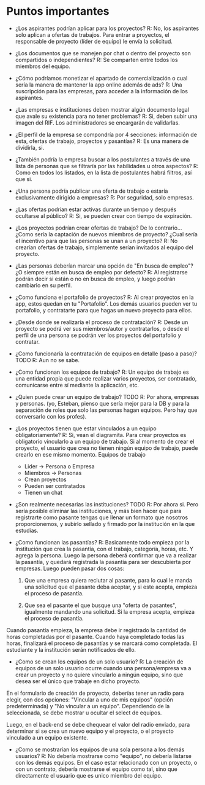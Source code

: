 # Puntos importantes

- ¿Los aspirantes podrían aplicar para los proyectos?
R: No, los aspirantes solo aplican a ofertas de trabajos. Para entrar a proyectos, el responsable de proyecto (líder de equipo) le envía la solicitud.

- ¿Los documentos que se manejen por chat o dentro del proyecto son compartidos o independientes?
R: Se comparten entre todos los miembros del equipo.

- ¿Cómo podríamos monetizar el apartado de comercialización o cual sería la manera de mantener la app online además de ads?
R: Una suscripción para las empresas, para acceder a la información de los aspirantes.

- ¿Las empresas e instituciones deben mostrar algún documento legal que avale su existencia para no tener problemas?
R: Si, deben subir una imagen del RIF. Los administradores se encargarán de validarlas.

- ¿El perfil de la empresa se compondría por 4 secciones: información de esta, ofertas de trabajo, proyectos y pasantías?
R: Es una manera de dividirla, si.

- ¿También podría la empresa buscar a los postulantes a través de una lista de personas que se filtraría por las habilidades u otros aspectos?
R: Como en todos los listados, en la lista de postulantes habrá filtros, así que si.

- ¿Una persona podría publicar una oferta de trabajo o estaría exclusivamente dirigido a empresas?
R: Por seguridad, solo empresas.

- ¿Las ofertas podrían estar activas durante un tiempo y después ocultarse al público?
R: Si, se pueden crear con tiempo de expiración.

- ¿Los proyectos podrían crear ofertas de trabajo? De lo contrario... ¿Como sería la captación de nuevos miembros de proyecto? ¿Cual sería el incentivo para que las personas se unan a un proyecto?
R: No crearían ofertas de trabajo, simplemente serían invitados al equipo del proyecto.

- ¿Las personas deberían marcar una opción de "En busca de empleo"? ¿O siempre están en busca de empleo por defecto?
R: Al registrarse podrán decir si están o no en busca de empleo, y luego podrán cambiarlo en su perfil.

- ¿Como funciona el portafolio de proyectos?
R: Al crear proyectos en la app, estos quedan en tu "Portafolio". Los demás usuarios pueden ver tu portafolio, y contratarte para que hagas un nuevo proyecto para ellos.

- ¿Desde donde se realizaría el proceso de contratación?
R: Desde un proyecto se podrá ver sus miembros/autor y contratarlos, o desde el perfil de una persona se podrán ver los proyectos del portafolio y contratar.

- ¿Como funcionaría la contratación de equipos en detalle (paso a paso)? TODO
R: Aun no se sabe.

- ¿Como funcionan los equipos de trabajo?
R: Un equipo de trabajo es una entidad propia que puede realizar varios proyectos, ser contratado, comunicarse entre sí mediante la aplicación, etc.

- ¿Quien puede crear un equipo de trabajo? TODO
R: Por ahora, empresas y personas. (yo, Esteban, pienso que sería mejor para la DB y para la separación de roles que solo las personas hagan equipos. Pero hay que conversarlo con los profes).

- ¿Los proyectos tienen que estar vinculados a un equipo obligatoriamente?
R: Si, vean el diagramita. Para crear proyectos es obligatorio vincularlo a un equipo de trabajo. Si al momento de crear el proyecto, el usuario que crea no tienen ningún equipo de trabajo, puede crearlo en ese mismo momento.
  Equipos de trabajo
  * Lider -> Persona o Empresa
  * Miembros -> Personas
  * Crean proyectos
  * Pueden ser contratados
  * Tienen un chat

- ¿Son realmente necesarias las instituciones? TODO
R: Por ahora si. Pero sería posible eliminar las instituciones, y más bien hacer que para registrarte como pasante tengas que llenar un formato que nosotros proporcionemos, y subirlo sellado y firmado por la institución en la que estudias.

- ¿Como funcionan las pasantías?
R: Basicamente todo empieza por la institución que crea la pasantía, con el trabajo, categoría, horas, etc. Y agrega la persona. Luego la persona deberá confirmar que va a realizar la pasantía, y quedará registrada la pasantía para ser descubierta por empresas. Luego pueden pasar dos cosas:

  1. Que una empresa quiera reclutar al pasante, para lo cual le manda una solicitud que el pasante deba aceptar, y si este acepta, empieza el proceso de pasantía.

  2. Que sea el pasante el que busque una "oferta de pasantes", igualmente mandando una solicitud. Si la empresa acepta, empieza el proceso de pasantía.

Cuando pasantía empieza, la empresa debe ir registrado la cantidad de horas completadas por el pasante. Cuando haya completado todas las horas, finalizará el proceso de pasantías y se marcará como completada. El estudiante y la institución serán notificados de ello.

- ¿Como se crean los equipos de un solo usuario?
R: La creación de equipos de un solo usuario ocurre cuando una persona/empresa va a crear un proyecto y no quiere vincularlo a ningún equipo, sino que desea ser el único que trabaje en dicho proyecto.

En el formulario de creación de proyecto, deberías tener un radio para elegir, con dos opciones: "Vincular a uno de mis equipos" (opción predeterminada) y "No vincular a un equipo". Dependiendo de la seleccionada, se debe mostrar u ocultar el select de equipos.

Luego, en el back-end se debe chequear el valor del radio enviado, para determinar si se crea un nuevo equipo y el proyecto, o el proyecto vinculado a un equipo existente.

- ¿Como se mostrarían los equipos de una sola persona a los demás usuarios?
R: No debería mostrarse como "equipo", no debería listarse con los demás equipos. En el caso estar relacionado con un proyecto, o con un contrato, debería mostrarse el equipo como tal, sino que directamente el usuario que es unico miembro del equipo.


